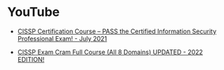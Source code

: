 # YouTube

- [CISSP Certification Course – PASS the Certified Information Security Professional Exam! - July 2021](https://youtu.be/M1_v5HBVHWo "CISSP Certification Course – PASS the Certified Information Security Professional Exam! - July 2021")

- [CISSP Exam Cram Full Course (All 8 Domains) UPDATED - 2022 EDITION!](https://www.youtube.com/watch?v=_nyZhYnCNLA&t=0s "CISSP Exam Cram Full Course All 8 Domains UPDATED - 2022 EDITION!")
